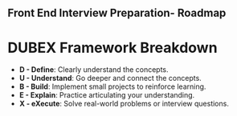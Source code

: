 ## Front End Interview Preparation- Roadmap

# DUBEX Framework Breakdown

- **D - Define**: Clearly understand the concepts.
- **U - Understand**: Go deeper and connect the concepts.
- **B - Build**: Implement small projects to reinforce learning.
- **E - Explain**: Practice articulating your understanding.
- **X - eXecute**: Solve real-world problems or interview questions.

